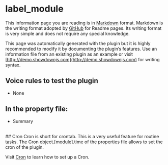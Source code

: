 # label_module

This information page you are reading is in [Markdown](https://en.wikipedia.org/wiki/Markdown) format.
Markdown is the writing format adopted by [GitHub](https://github.com/) for Readme pages. 
Its writing format is very simple and does not require any special knowledge.

This page was automatically generated with the plugin but it is highly recommended to modify it by documenting the plugin’s features.
Use an information file from an existing plugin as an example or visit [http://demo.showdownjs.com](http://demo.showdownjs.com) for writing syntax.

## Voice rules to test the plugin
- None

## In the property file:
- Summary

<br>
## Cron
Cron is short for crontab.
This is a very useful feature for routine tasks.
The Cron object.[module].time of the properties file allows to set the cron of the plugin.

Visit [Cron](https://fr.wikipedia.org/wiki/Cron) to learn how to set up a Cron.

<br><br><br><br>